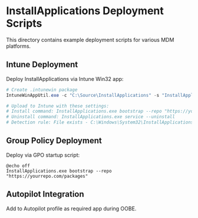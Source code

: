 # InstallApplications Deployment Scripts

This directory contains example deployment scripts for various MDM platforms.

## Intune Deployment

Deploy InstallApplications via Intune Win32 app:

```powershell
# Create .intunewin package
IntuneWinAppUtil.exe -c "C:\Source\InstallApplications" -s "InstallApplications.exe" -o "C:\Output"

# Upload to Intune with these settings:
# Install command: InstallApplications.exe bootstrap --repo "https://yourrepo.com/packages"
# Uninstall command: InstallApplications.exe service --uninstall
# Detection rule: File exists - C:\Windows\System32\InstallApplicationsService.exe
```

## Group Policy Deployment

Deploy via GPO startup script:

```batch
@echo off
InstallApplications.exe bootstrap --repo "https://yourrepo.com/packages"
```

## Autopilot Integration

Add to Autopilot profile as required app during OOBE.
